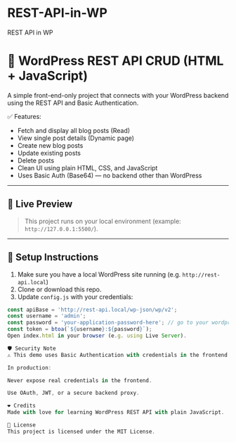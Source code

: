 # REST-API-in-WP
REST API in WP
# 📝 WordPress REST API CRUD (HTML + JavaScript)

A simple front-end-only project that connects with your WordPress backend using the REST API and Basic Authentication.

✅ Features:
- Fetch and display all blog posts (Read)
- View single post details (Dynamic page)
- Create new blog posts
- Update existing posts
- Delete posts
- Clean UI using plain HTML, CSS, and JavaScript
- Uses Basic Auth (Base64) — no backend other than WordPress

---

## 🚀 Live Preview

> This project runs on your local environment (example: `http://127.0.0.1:5500/`).

---

## 🔧 Setup Instructions

1. Make sure you have a local WordPress site running (e.g. `http://rest-api.local`)
2. Clone or download this repo.
3. Update `config.js` with your credentials:

```js
const apiBase = 'http://rest-api.local/wp-json/wp/v2';
const username = 'admin';
const password = 'your-application-password-here'; // go to your wordpress user profile and in application password section, generate it and copy and paste here
const token = btoa(`${username}:${password}`);
Open index.html in your browser (e.g. using Live Server).

🛡 Security Note
⚠️ This demo uses Basic Authentication with credentials in the frontend for learning purposes only.

In production:

Never expose real credentials in the frontend.

Use OAuth, JWT, or a secure backend proxy.

❤️ Credits
Made with love for learning WordPress REST API with plain JavaScript.

📄 License
This project is licensed under the MIT License.
